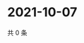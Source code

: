 # 2021-10-07

共 0 条

<!-- BEGIN -->
<!-- 最后更新时间 Thu Oct 07 2021 15:14:56 GMT+0800 (China Standard Time) -->

<!-- END -->
